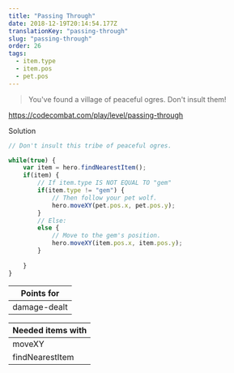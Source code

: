 ```yaml
---
title: "Passing Through"
date: 2018-12-19T20:14:54.177Z
translationKey: "passing-through"
slug: "passing-through"
order: 26
tags:
  - item.type
  - item.pos
  - pet.pos
---
```


> You've found a village of peaceful ogres. Don't insult them!

https://codecombat.com/play/level/passing-through

Solution

```javascript
// Don't insult this tribe of peaceful ogres.

while(true) {
    var item = hero.findNearestItem();
    if(item) {
        // If item.type IS NOT EQUAL TO "gem"
        if(item.type != "gem") {
            // Then follow your pet wolf.
            hero.moveXY(pet.pos.x, pet.pos.y);
        }
        // Else:
        else {
            // Move to the gem's position.
            hero.moveXY(item.pos.x, item.pos.y);
        }        
        
    }
}

```

Points for |
--- |
damage-dealt |

Needed items with |
--- |
moveXY |
findNearestItem |


